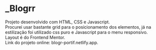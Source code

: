 # _Blogrr
 
 Projeto desenvolvido com HTML, CSS e Javascript. <br>
 Procurei usar bastante grid para o posicionamento dos elementos, já na estilização foi utilizado css puro e Javascript para o menu responsivo.<br>
 Layout é do Frontend Mentor.<br>
 Link do projeto online: blogr-portif.netlify.app.
